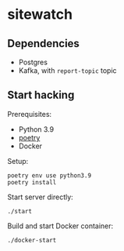 # sitewatch

## Dependencies

* Postgres
* Kafka, with `report-topic` topic

## Start hacking

Prerequisites:

* Python 3.9
* [poetry](https://python-poetry.org/docs/#installation)
* Docker

Setup:
```
poetry env use python3.9
poetry install
```

Start server directly:
```
./start
```

Build and start Docker container:
```
./docker-start
```
